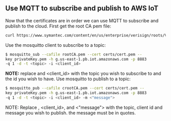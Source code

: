 
## Use MQTT to subscribe and publish to AWS IoT

Now that the certificates are in order we can use MQTT to subscribe and publish to the cloud. 
First get the root CA pem file:
``` bash
curl https://www.symantec.com/content/en/us/enterprise/verisign/roots/VeriSign-Class%203-Public-Primary-Certification-Authority-G5.pem > rootCA.pem 
``` 
Use the mosquitto client to subscribe to a topic:
``` bash
$ mosquitto_sub --cafile rootCA.pem --cert certs/cert.pem --
key privateKey.pem -h g.us-east-1.pb.iot.amazonaws.com -p 8883
-q 1 -d -t <topic> -i <client_id>
``` 
**NOTE:** replace <topic> and <client_id> with the topic you wish to subscribe to and the id you wish to have. 
Use mosquitto to publish to a topic: 
``` bash
$ mosquitto_pub --cafile crootCA.pem --cert certs/cert.pem --
key privateKey.pem -h g.us-east-1.pb.iot.amazonaws.com -p 8883
-q 1 -d -t <topic> -i <client_id> -m <"message">
``` 
NOTE: Replace <topic>, <client_id>, and <"message"> with the topic, client id and message you wish to publish. the message must be in quotes.  


 
